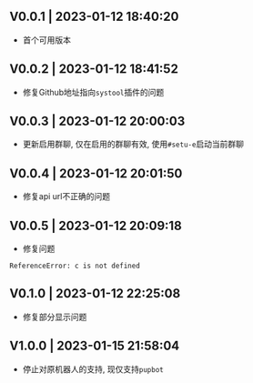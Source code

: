 ## V0.0.1 | 2023-01-12 18:40:20
* 首个可用版本

## V0.0.2 | 2023-01-12 18:41:52
* 修复Github地址指向`systool`插件的问题

## V0.0.3 | 2023-01-12 20:00:03
* 更新启用群聊, 仅在启用的群聊有效, 使用`#setu-e`启动当前群聊

## V0.0.4 | 2023-01-12 20:01:50
* 修复api url不正确的问题

## V0.0.5 | 2023-01-12 20:09:18
* 修复问题
```
ReferenceError: c is not defined
```
## V0.1.0 | 2023-01-12 22:25:08
* 修复部分显示问题

## V1.0.0 | 2023-01-15 21:58:04
* 停止对原机器人的支持, 现仅支持`pupbot`
